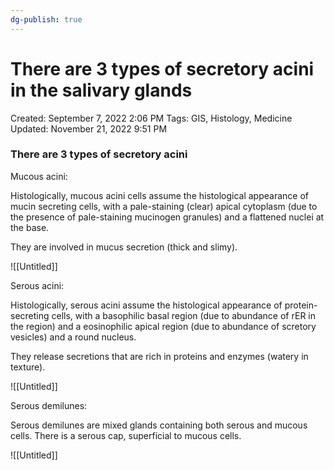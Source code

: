 ```yaml
---
dg-publish: true
---
```


# There are 3 types of secretory acini in the salivary glands

Created: September 7, 2022 2:06 PM
Tags: GIS, Histology, Medicine
Updated: November 21, 2022 9:51 PM

### **There are 3 types of secretory acini**

Mucous acini:

Histologically, mucous acini cells assume the histological appearance of mucin secreting cells, with a pale-staining (clear) apical cytoplasm (due to the presence of pale-staining mucinogen granules) and a flattened nuclei at the base.

They are involved in mucus secretion (thick and slimy).

![[Untitled]]

Serous acini:

Histologically, serous acini assume the histological appearance of protein-secreting cells, with a basophilic basal region (due to abundance of rER in the region) and a eosinophilic apical region (due to abundance of scretory vesicles) and a round nucleus.

They release secretions that are rich in proteins and enzymes (watery in texture).

![[Untitled]]

Serous demilunes:

Serous demilunes are mixed glands containing both serous and mucous cells. There is a serous cap, superficial to mucous cells.

![[Untitled]]